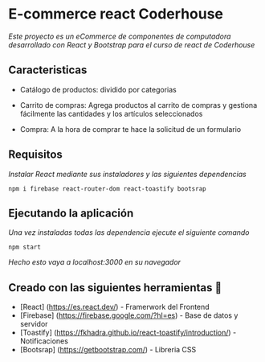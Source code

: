 # E-commerce react Coderhouse

_Este proyecto es un eCommerce de componentes de computadora desarrollado con React y Bootstrap para el curso de react de Coderhouse_

## Caracteristicas 

* Catálogo de productos: dividido por categorias

* Carrito de compras: Agrega productos al carrito de compras y gestiona fácilmente las cantidades y los artículos seleccionados

* Compra: A la hora de comprar te hace la solicitud de un formulario

## Requisitos

_Instalar React mediante sus instaladores y las siguientes dependencias_

```
npm i firebase react-router-dom react-toastify bootsrap
```

## Ejecutando la aplicación

_Una vez instaladas todas las dependencia ejecute el siguiente comando_
```
npm start
```
_Hecho esto vaya a localhost:3000 en su navegador_

## Creado con las siguientes herramientas 🔧

* [React] (https://es.react.dev/) - Framerwork del Frontend
* [Firebase] (https://firebase.google.com/?hl=es) - Base de datos y servidor
* [Toastify] (https://fkhadra.github.io/react-toastify/introduction/) - Notificaciones
* [Bootsrap] (https://getbootstrap.com/) - Libreria CSS